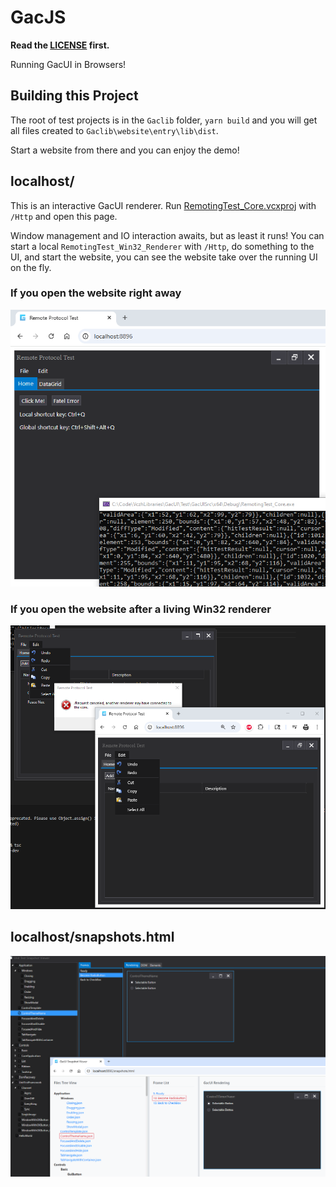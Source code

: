 # GacJS

**Read the [LICENSE](https://github.com/vczh-libraries/GacJS/blob/master/LICENSE.md) first.**

Running GacUI in Browsers!

## Building this Project

The root of test projects is in the `Gaclib` folder,
`yarn build` and you will get all files created to `Gaclib\website\entry\lib\dist`.

Start a website from there and you can enjoy the demo!

## localhost/

This is an interactive GacUI renderer.
Run [RemotingTest_Core.vcxproj](https://github.com/vczh-libraries/GacUI/tree/master/Test/GacUISrc/RemotingTest_Core) with `/Http` and open this page.

Window management and IO interaction awaits, but as least it runs!
You can start a local `RemotingTest_Win32_Renderer` with `/Http`, do something to the UI, and start the website, you can see the website take over the running UI on the fly.

### If you open the website right away

![GacUIHtml](GacUIHtml.png)

### If you open the website after a living Win32 renderer

![GacUIHtml2](GacUIHtml2.png)

## localhost/snapshots.html

![SnapshotViewer](SnapshotViewer.png)
